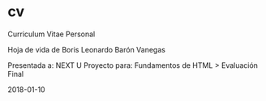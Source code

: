 # cv
Curriculum Vitae Personal

Hoja de vida de Boris Leonardo Barón Vanegas

Presentada a: NEXT U
Proyecto para: Fundamentos de HTML > Evaluación Final

2018-01-10
